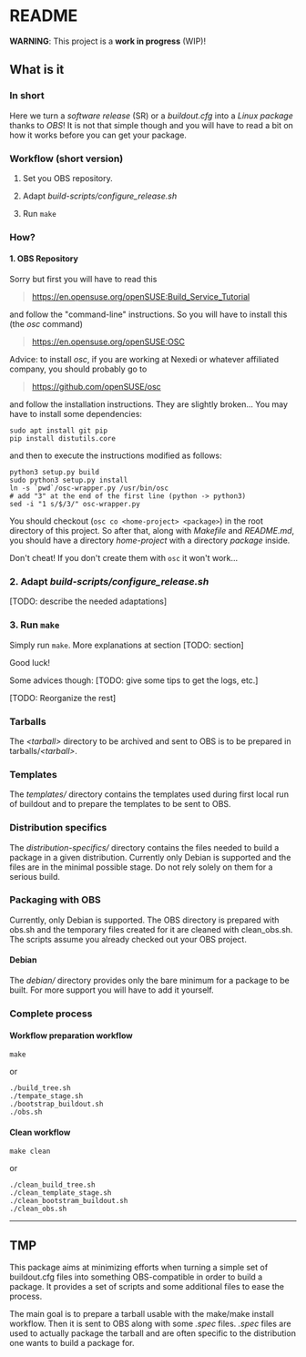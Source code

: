 # README

**WARNING**: This project is a **work in progress** (WIP)!

## What is it
### In short
Here we turn a *software release* (SR) or a *buildout.cfg* into a *Linux package* thanks to *OBS*! It is not that simple though and you will have to read a bit on how it works before you can get your package.

### Workflow (short version)
1. Set you OBS repository.

2. Adapt *build-scripts/configure_release.sh*

3. Run ```make```

### How?
#### 1. OBS Repository
Sorry but first you will have to read this
>https://en.opensuse.org/openSUSE:Build_Service_Tutorial

and follow the "command-line" instructions. So you will have to install this (the *osc* command)
>https://en.opensuse.org/openSUSE:OSC

Advice: to install *osc*, if you are working at Nexedi or whatever affiliated company, you should probably go to
>https://github.com/openSUSE/osc

and follow the installation instructions. They are slightly broken... You may have to install some dependencies:
```
sudo apt install git pip
pip install distutils.core
```
and then to execute the instructions modified as follows:
```
python3 setup.py build
sudo python3 setup.py install
ln -s `pwd`/osc-wrapper.py /usr/bin/osc
# add "3" at the end of the first line (python -> python3)
sed -i "1 s/$/3/" osc-wrapper.py
```

You should checkout (```osc co <home-project> <package>```) in the root directory of this project. So after that, along with *Makefile* and *README.md*, you should have a directory *home-project* with a directory *package* inside.

Don't cheat! If you don't create them with ```osc``` it won't work...

### 2. Adapt *build-scripts/configure_release.sh*

[TODO: describe the needed adaptations]

### 3. Run ```make```
Simply run ```make```. More explanations at section [TODO: section]

Good luck!

Some advices though: [TODO: give some tips to get the logs, etc.]


[TODO: Reorganize the rest]

### Tarballs
The *\<tarball\>* directory to be archived and sent to OBS is to be prepared in tarballs/*\<tarball\>*.

### Templates
The *templates/* directory contains the templates used during first local run of buildout and to prepare the templates to be sent to OBS.

### Distribution specifics
The *distribution-specifics/* directory contains the files needed to build a package in a given distribution. Currently only Debian is supported and the files are in the minimal possible stage. Do not rely solely on them for a serious build.

### Packaging with OBS
Currently, only Debian is supported.
The OBS directory is prepared with obs.sh and the temporary files created for it are cleaned with clean_obs.sh. The scripts assume you already checked out your OBS project.

#### Debian
The *debian/* directory provides only the bare minimum for a package to be built. For more support you will have to add it yourself.

### Complete process
#### Workflow preparation workflow
``` # block of code
make
```
or
```
./build_tree.sh
./tempate_stage.sh
./bootstrap_buildout.sh
./obs.sh
```

#### Clean workflow
```
make clean
```
or
```
./clean_build_tree.sh
./clean_template_stage.sh
./clean_bootstram_buildout.sh
./clean_obs.sh
```


------------------
TMP
------------------

This package aims at minimizing efforts when turning a simple set of buildout.cfg files into something OBS-compatible in order to build a package. It provides a set of scripts and some additional files to ease the process.


The main goal is to prepare a tarball usable with the make/make install workflow. Then it is sent to OBS along with some *.spec* files. *.spec* files are used to actually package the tarball and are often specific to the distribution one wants to build a package for.
